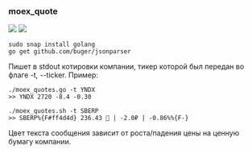 ### moex_quote
![](https://i.ibb.co/D1JtcNr/screenshoot.png)
![](https://i.ibb.co/Qn655Dn/screenshoot.png)
```
sudo snap install golang
go get github.com/buger/jsonparser
```
Пишет в stdout котировки компании, тикер которой был передан во флаге -t, --ticker.
Пример: 
```
./moex_quotes.go -t YNDX
>> YNDX 2720 -8.4 -0.30

./moex_quotes.sh -t SBERP
>> SBERP%{F#ff4d4d} 236.43  | -2.0₽ | -0.86%%{F-}
```
Цвет текста сообщения зависит от роста/падения цены на ценную бумагу компании.
